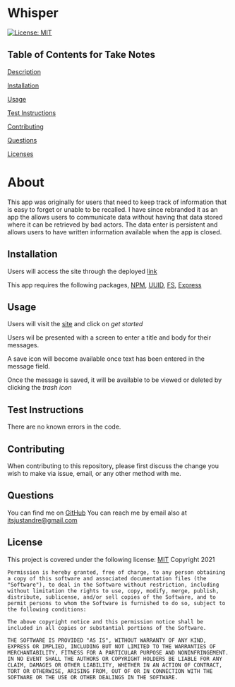 
# Whisper
[![License: MIT](https://img.shields.io/badge/License-MIT-yellow.svg)](https://opensource.org/licenses/MIT)
          
 ## Table of Contents for Take Notes
          
[Description](#About)
          
[Installation](#Installation)
          
[Usage](#Usage)
          
[Test Instructions](#Test)
          
[Contributing](#Contributing)
          
[Questions](#Questions)
          
[Licenses](#Licenses)
          
# About
This app was originally for users that need to keep track of information that is easy to forget or unable to be recalled. 
I have since rebranded it as an app the allows users to communicate data without having that data stored where it can be retrieved by bad actors. The data enter is persistent and allows users to have written information available when the app is closed.
## Installation
Users will access the site through the deployed [link](https://dashboard.heroku.com/apps/glacial-lowlands-01995)

This app requires the following packages, [NPM](https://docs.npmjs.com/cli/v6/commands/npm-install), [UUID](https://www.npmjs.com/package/uuid), [FS](https://www.npmjs.com/package/file-system), [Express](https://www.npmjs.com/package/express)

## Usage
Users will visit the [site](https://dashboard.heroku.com/apps/glacial-lowlands-01995) and click on *get started* 

Users wil be presented with a screen to enter a title and body for their messages.

A save icon will become available once text has been entered in the message field.

Once the message is saved, it will be available to be viewed or deleted by clicking the *trash icon*

## Test Instructions
There are no known errors in the code.
          
          
## Contributing
When contributing to this repository, please first discuss the change you wish to make via issue, email, or any other method with me.
          
## Questions
You can find me on [GitHub](https://www.github.com/AndreDiop) 
You can reach me by email also at itsjustandre@gmail.com
## License
This project is covered under the following 
license:
[MIT](https://opensource.org/licenses/MIT)
Copyright 2021

    Permission is hereby granted, free of charge, to any person obtaining a copy of this software and associated documentation files (the "Software"), to deal in the Software without restriction, including without limitation the rights to use, copy, modify, merge, publish, distribute, sublicense, and/or sell copies of the Software, and to permit persons to whom the Software is furnished to do so, subject to the following conditions:
    
    The above copyright notice and this permission notice shall be included in all copies or substantial portions of the Software.
    
    THE SOFTWARE IS PROVIDED "AS IS", WITHOUT WARRANTY OF ANY KIND, EXPRESS OR IMPLIED, INCLUDING BUT NOT LIMITED TO THE WARRANTIES OF MERCHANTABILITY, FITNESS FOR A PARTICULAR PURPOSE AND NONINFRINGEMENT. IN NO EVENT SHALL THE AUTHORS OR COPYRIGHT HOLDERS BE LIABLE FOR ANY CLAIM, DAMAGES OR OTHER LIABILITY, WHETHER IN AN ACTION OF CONTRACT, TORT OR OTHERWISE, ARISING FROM, OUT OF OR IN CONNECTION WITH THE SOFTWARE OR THE USE OR OTHER DEALINGS IN THE SOFTWARE.
    
    
        